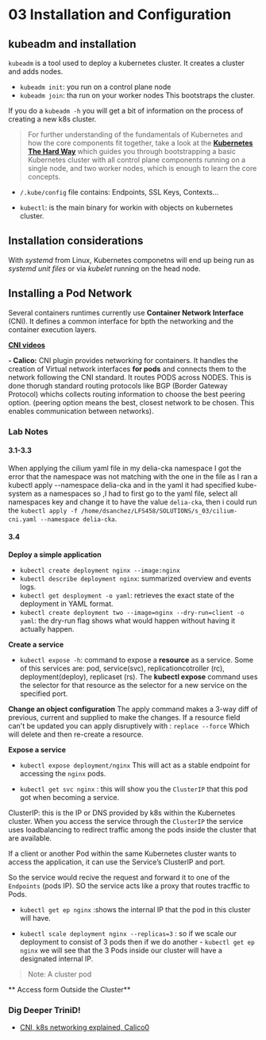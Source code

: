 # 03 Installation and Configuration
## kubeadm and installation
`kubeadm` is a tool used to deploy a kubernetes cluster. It creates a cluster and adds nodes.
- `kubeadm init`: you run on a control plane node
- `kubeadm join`: tha run on your worker nodes
This bootstraps the cluster.

If you do a `kubeadm -h` you will get a bit of information on the process of creating a new k8s cluster.

> For further understanding of the fundamentals of Kubernetes and how the core components fit together, take a look at the **[Kubernetes The Hard Way](https://github.com/kelseyhightower/kubernetes-the-hard-way.git)** which guides you through bootstrapping a basic Kubernetes cluster with all control plane components running on a single node, and two worker nodes, which is enough to learn the core concepts.

- `/.kube/config` file contains: Endpoints, SSL Keys, Contexts...

- `kubectl`:  is the main binary for workin with objects on kubernetes cluster.

## Installation considerations
With *systemd*  from Linux, Kubernetes componetns will end up being run as *systemd unit files* or via *kubelet* running on the head node.



## Installing a Pod Network
Several containers runtimes currently use **Container Network Interface** (CNI).
It defines a common interface for bpth the networking and the container execution layers.

**[CNI videos](https://www.youtube.com/results?search_query=container+network+interface)**

**- Calico:** CNI plugin provides networking for containers. It handles the creation of Virtual network interfaces **for pods** and connects them to the network following the CNI standard. It routes PODS across NODES. This is done thorugh standard routing protocols like BGP (Border Gateway Protocol) whichs collects routing information to choose the best peering option. (peering option means the best, closest network to be chosen. This enables communication between networks).

### Lab Notes
#### 3.1-3.3
When applying the cilium yaml file in my delia-cka namespace I got the error that the namespace was not matching with the one in the file as I ran a kubectl apply --namespace delia-cka and in the yaml it had specified kube-system as a namespaces so ,I had to first go to the yaml file, select all namespaces key and change it to have the value `delia-cka`, then i could run the `kubectl apply -f /home/dsanchez/LFS458/SOLUTIONS/s_03/cilium-cni.yaml --namespace delia-cka`.

#### 3.4
**Deploy a simple application**

- `kubectl create deployment nginx --image:nginx`
- `kubectl describe deployment nginx`: summarized overview and events logs.
- `kubectl get desployment -o yaml`: retrieves the exact state of the deployment in YAML format.
- `kubectl create deployment two --image=nginx --dry-run=client -o yaml`: the dry-run flag shows what would happen without having it actually happen.

**Create a service**
- `kubectl expose -h`: command to expose a **resource** as a service.
Some of this services are: pod, service(svc), replicationcotroller (rc), deployment(deploy), replicaset (rs).
The **kubectl expose** command uses the selector for that resource as the selector for a new service on the specified port.

**Change an object configuration**
The apply command makes a 3-way diff of previous, current and supplied to make the changes.
If a resource field can't be updated you can apply disruptively with : `replace --force` Which will delete and then re-create a resource.

**Expose a service**
- `kubectl expose deployment/nginx`
This will act as a stable endpoint for accessing the `nginx` pods.

- `kubectl get svc nginx` : this will show you the `ClusterIP` that this pod got when becoming a service.

ClusterIP: this is the IP or DNS provided by k8s within the Kubernetes cluster. When you access the service through the `ClusterIP` the service uses loadbalancing to redirect traffic among the pods inside the cluster that are available.

If a client or another Pod within the same Kubernetes cluster wants to access the application, it can use the Service’s ClusterIP and port.


So the service would recive the request and forward it to one of the `Endpoints` (pods  IP). SO the service acts like a proxy that routes tracffic to Pods.

- `kubectl get ep nginx` :shows the internal IP that the pod in this cluster will have.

- `kubectl scale deployment nginx --replicas=3` : so if we scale our deployment to consist of 3 pods then if we do another - `kubectl get ep nginx` we will see that the 3 Pods inside our cluster will have a designated internal IP.


> Note: A cluster pod

** Access form Outside the Cluster**


### Dig Deeper TriniD!
- [CNI, k8s networking explained, Calico0](https://www.tigera.io/learn/guides/kubernetes-networking/kubernetes-cni/#:~:text=CNI%20was%20created%20to%20make,networking%20and%20container%20execution%20layers.)

